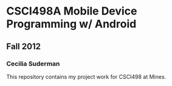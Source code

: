 # CSCI498A Mobile Device Programming w/ Android
## Fall 2012
### Cecilia Suderman
This repository contains my project work for CSCI498 at Mines.